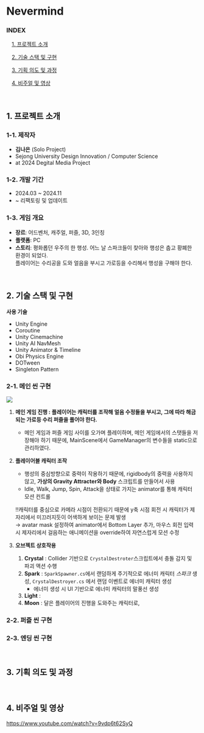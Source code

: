 # Nevermind

### INDEX
&emsp;[1. 프로젝트 소개](#1-프로젝트-소개)

&emsp;[2. 기술 스택 및 구현](#2-기술-스택-및-구현)

&emsp;[3. 기획 의도 및 과정](#3-기획-의도-및-과정)   

&emsp;[4. 비주얼 및 영상](#4-비주얼-및-영상)  

<br/>

## 1. 프로젝트 소개
### 1-1. 제작자
- **김나은**   (Solo Project)
- Sejong University Design Innovation / Computer Science  
- at 2024 Degital Media Project   

### 1-2. 개발 기간
- 2024.03 ~ 2024.11
- ~ 리팩토링 및 업데이트

### 1-3. 게임 개요
- **장르**: 어드벤처, 캐주얼, 퍼즐, 3D, 3인칭
- **플랫폼**: PC
- **스토리**: 평화롭던 우주의 한 행성. 어느 날 스파크들이 찾아와 행성은 춥고 황폐한 환경이 되었다. <br/>플레이어는 수리공을 도와 얼음을 부시고 가로등을 수리해서 행성을 구해야 한다.

<br/>


## 2. 기술 스택 및 구현
**사용 기술**
- Unity Engine
- Coroutine
- Unity Cinemachine
- Unity AI NavMesh
- Unity Animator & Timeline
- Obi Physics Engine
- DOTween
- Singleton Pattern


### 2-1. 메인 씬 구현
<img src = "https://private-user-images.githubusercontent.com/149387578/391823420-174c40c3-8c72-4b5c-8d41-91015aa3b334.jpg?jwt=eyJhbGciOiJIUzI1NiIsInR5cCI6IkpXVCJ9.eyJpc3MiOiJnaXRodWIuY29tIiwiYXVkIjoicmF3LmdpdGh1YnVzZXJjb250ZW50LmNvbSIsImtleSI6ImtleTUiLCJleHAiOjE3MzMyMDM4MDUsIm5iZiI6MTczMzIwMzUwNSwicGF0aCI6Ii8xNDkzODc1NzgvMzkxODIzNDIwLTE3NGM0MGMzLThjNzItNGI1Yy04ZDQxLTkxMDE1YWEzYjMzNC5qcGc_WC1BbXotQWxnb3JpdGhtPUFXUzQtSE1BQy1TSEEyNTYmWC1BbXotQ3JlZGVudGlhbD1BS0lBVkNPRFlMU0E1M1BRSzRaQSUyRjIwMjQxMjAzJTJGdXMtZWFzdC0xJTJGczMlMkZhd3M0X3JlcXVlc3QmWC1BbXotRGF0ZT0yMDI0MTIwM1QwNTI1MDVaJlgtQW16LUV4cGlyZXM9MzAwJlgtQW16LVNpZ25hdHVyZT0yOGNhNjQ3MmQ5YTdiN2Q4YmRhMjA2ODFiMTllYzFmODgwNWFmZjZlMmQ4ZGU4ZGRhOWZjNWJlZTY4NTA4ZTE3JlgtQW16LVNpZ25lZEhlYWRlcnM9aG9zdCJ9.HxuVcb16x7E7IbUpVlDtxmzFKHHWRDaC_fViswlH57M">

1. **메인 게임 진행 : 플레이어는 캐릭터를 조작해 얼음 수정들을 부시고, 그에 따라 해금되는 가로등 수리 퍼즐을 풀어야 한다.**
    - 메인 게임과 퍼즐 게임 사이를 오가며 플레이하며, 메인 게임에서의 스탯들을 저장해야 하기 때문에, MainScene에서
    GameManager의 변수들을 static으로 관리하였다.

2. **플레이어블 캐릭터 조작**
    - 행성의 중심방향으로 중력이 작용하기 때문에, rigidbody의 중력을 사용하지 않고, **가상의 Gravity Attracter와 Body** 스크립트를 만들어서 사용
    - Idle, Walk, Jump, Spin, Attack을 상태로 가지는 animator를 통해 캐릭터 모션 컨트롤
    
    ‼️캐릭터를 중심으로 카메라 시점이 전환되기 때문에 y축 시점 회전 시 캐릭터가 제자리에서 미끄러지듯이 어색하게 보이는 문제 발생
    <br>
    → avatar mask 설정하여 animator에서 Bottom Layer 추가, 마우스 회전 입력 시 제자리에서 걸음하는 애니메이션을 override하여 자연스럽게 모션 수정
    

3. **오브젝트 상호작용**
    1. **Crystal** : Collider 기반으로 `CrystalDestroter`스크립트에서 충돌 감지 및 파괴 액션 수행
    2. **Spark** : `SparkSpawner.cs`에서 랜덤하게 주기적으로 에너미 캐릭터 *스파크* 생성, `CrystalDestroyer.cs` 에서 랜덤 이벤트로 에너미 캐릭터 생성
        - 에너미 생성 시 UI 기반으로 에너미 캐릭터의 말풍선 생성
    3. **Light** : 
    4. **Moon** : 달은 플레이어의 진행을 도와주는 캐릭터로,

### 2-2. 퍼즐 씬 구현

### 2-3. 엔딩 씬 구현

<br/>

## 3. 기획 의도 및 과정

<br/>

## 4. 비주얼 및 영상
https://www.youtube.com/watch?v=9vdp6t62SyQ

